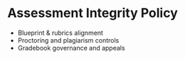# Assessment Integrity Policy

- Blueprint & rubrics alignment
- Proctoring and plagiarism controls
- Gradebook governance and appeals
